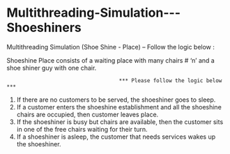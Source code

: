# Multithreading-Simulation---Shoeshiners



Multithreading Simulation (Shoe Shine  - Place) – Follow the logic below :

Shoeshine Place consists of a waiting place with many chairs # ‘n’ and a shoe shiner guy with one chair.

                                        *** Please follow the logic below ***

1. If there are no customers to be served, the shoeshiner goes to sleep.
2. If a customer enters the shoeshine establishment and all the shoeshine chairs are occupied, then customer leaves place. 
3. If the shoeshiner is busy but chairs are available, then the customer sits in one of the free chairs waiting for their turn.
4. If a shoeshiner is asleep, the customer that needs services wakes up the shoeshiner.
